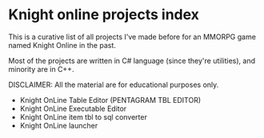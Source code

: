 # Knight online projects index

This is a curative list of all projects I've made before for an MMORPG game named Knight Online in the past.

Most of the projects are written in C# language (since they're utilities), and minority are in C++.

DISCLAIMER: All the material are for educational purposes only.

- Knight OnLine Table Editor (PENTAGRAM TBL EDITOR)
- Knight OnLine Executable Editor
- Knight OnLine item tbl to sql converter
- Knight OnLine launcher